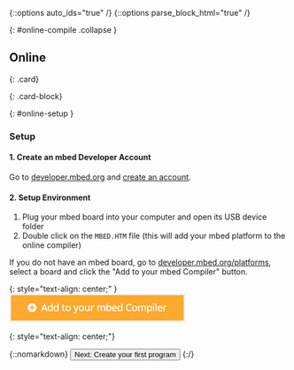 {::options auto_ids="true" /}
{::options parse_block_html="true" /}

{: #online-compile .collapse }
<div>

## Online

{: .card}
<div>

{: .card-block}
<div>

{: #online-setup }
### Setup

<!--
{: .video }
![video-placeholder](img/video-placeholder.png)
-->

#### 1. Create an mbed Developer Account

Go to [developer.mbed.org](https://developer.mbed.org) and [create an account](https://developer.mbed.org/account/signup/?next=%2F).

#### 2. Setup Environment

1. Plug your mbed board into your computer and open its USB device folder
2. Double click on the `MBED.HTM` file (this will add your mbed platform to the online compiler)

If you do not have an mbed board, go to [developer.mbed.org/platforms](https://developer.mbed.org/platforms), select a board and click the "Add to your mbed Compiler" button.

{: style="text-align: center;" }
![add-to-compiler](img/add-to-compiler.png) 

</div>
</div>
<p></p>

{: style="text-align: center;"}
<div>
  {::nomarkdown}
    <button class="btn btn-outline-primary" type="button" 
      data-toggle="collapse" data-parent="#blinky" data-target="#blinky-online" 
      aria-controls="blinky-online">Next: Create your first program</button>
  {:/}
</div>

</div>
